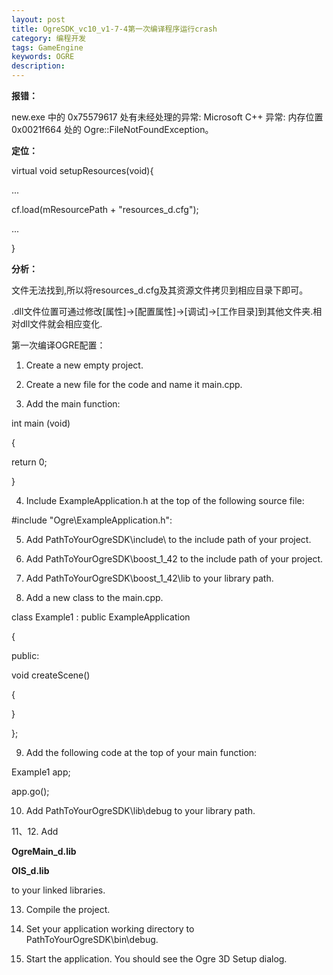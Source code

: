 ```yaml
---
layout: post
title: OgreSDK_vc10_v1-7-4第一次编译程序运行crash
category: 编程开发
tags: GameEngine
keywords: OGRE
description: 
---
```


**报错：**

new.exe 中的 0x75579617 处有未经处理的异常: Microsoft C++ 异常: 内存位置 0x0021f664 处的 Ogre::FileNotFoundException。

 

**定位：**

virtual void setupResources(void){

...

cf.load(mResourcePath + "resources\_d.cfg");

...

}

**分析：**

文件无法找到,所以将resources\_d.cfg及其资源文件拷贝到相应目录下即可。

.dll文件位置可通过修改[属性]-\>[配置属性]-\>[调试]-\>[工作目录]到其他文件夹.相对dll文件就会相应变化.

 

 

第一次编译OGRE配置：

1. Create a new empty project.

2. Create a new file for the code and name it main.cpp.

3. Add the main function:

int main (void)

{

return 0;

}

4. Include ExampleApplication.h at the top of the following source file:

\#include "Ogre\\ExampleApplication.h":

5. Add PathToYourOgreSDK\\include\\ to the include path of your project.

6. Add PathToYourOgreSDK\\boost\_1\_42 to the include path of your project.

7. Add PathToYourOgreSDK\\boost\_1\_42\\lib to your library path.

8. Add a new class to the main.cpp.

class Example1 : public ExampleApplication

{

public:

void createScene()

{

}

};

9. Add the following code at the top of your main function:

Example1 app;

app.go();

10. Add PathToYourOgreSDK\\lib\\debug to your library path.

11、12. Add

**OgreMain\_d.lib**

**OIS\_d.lib**

to your linked libraries.

13. Compile the project.

14. Set your application working directory to PathToYourOgreSDK\\bin\\debug.

15. Start the application. You should see the Ogre 3D Setup dialog.





